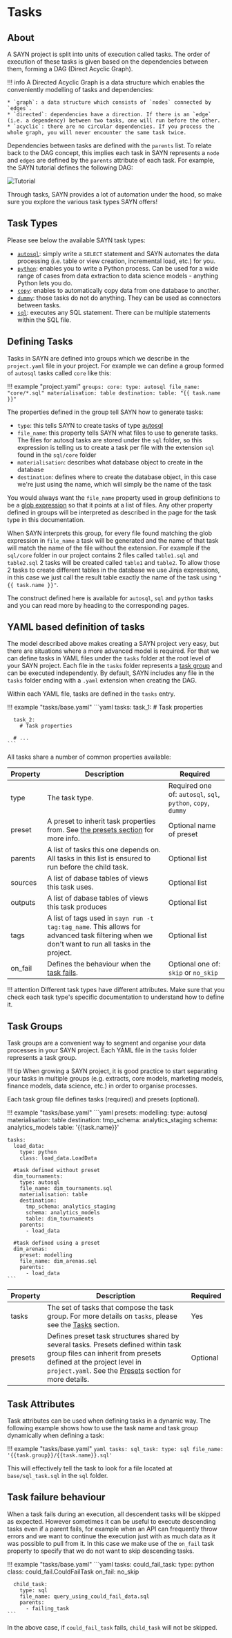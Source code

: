 # Tasks

## About

A SAYN project is split into units of execution called tasks. The order of execution of these tasks is given based on the dependencies between them, forming a DAG (Direct Acyclic Graph).

!!! info
    A Directed Acyclic Graph is a data structure which enables the conveniently modelling of tasks and dependencies:

    * `graph`: a data structure which consists of `nodes` connected by `edges`.
    * `directed`: dependencies have a direction. If there is an `edge` (i.e. a dependency) between two tasks, one will run before the other.
    * `acyclic`: there are no circular dependencies. If you process the whole graph, you will never encounter the same task twice.

Dependencies between tasks are defined with the `parents` list. To relate back to the DAG concept, this implies each task in SAYN represents a `node` and `edges` are defined by the `parents` attribute of each task. For example, the SAYN tutorial defines the following DAG:

![Tutorial](../dag.png)

Through tasks, SAYN provides a lot of automation under the hood, so make sure you explore the various task types SAYN offers!

## Task Types

Please see below the available SAYN task types:

- [`autosql`](autosql.md): simply write a `SELECT` statement and SAYN automates the data processing (i.e. table or view creation, incremental load, etc.) for you.
- [`python`](python.md): enables you to write a Python process. Can be used for a wide range of cases from data extraction to data science models - anything Python lets you do.
- [`copy`](copy.md): enables to automatically copy data from one database to another.
- [`dummy`](dummy.md): those tasks do not do anything. They can be used as connectors between tasks.
- [`sql`](sql.md): executes any SQL statement. There can be multiple statements within the SQL file.

## Defining Tasks

Tasks in SAYN are defined into groups which we describe in the `project.yaml` file in your project. For example we can define a group formed of `autosql` tasks called `core` like this:

!!! example "project.yaml"
    ```
    groups:
      core:
        type: autosql
        file_name: "core/*.sql"
        materialisation: table
        destination:
          table: "{{ task.name }}"
    ```

The properties defined in the group tell SAYN how to generate tasks:

  * `type`: this tells SAYN to create tasks of type [autosql](autosql.md)
  * `file_name`: this property tells SAYN what files to use to generate tasks. The files for autosql tasks are stored under the `sql` folder, so this expression is telling us
                 to create a task per file with the extension `sql` found in the `sql/core` folder
  * `materialisation`: describes what database object to create in the database
  * `destination`: defines where to create the database object, in this case we're just using the name, which will simply be the name of the task

You would always want the `file_name` property used in group definitions to be a [glob expression](https://en.wikipedia.org/wiki/Glob_(programming))
so that it points at a list of files. Any other property defined in groups will be interpreted as described in the page for the task type in this documentation.

When SAYN interprets this group, for every file found matching the glob expression in `file_name` a task will be generated and the name of that task will
match the name of the file without the extension. For example if the `sql/core` folder in our project contains 2 files called `table1.sql` and `table2.sql`
2 tasks will be created called `table1` and `table2`. To allow those 2 tasks to create different tables in the database we use Jinja expressions, in this
case we just call the result table exactly the name of the task using `"{{ task.name }}"`.

The construct defined here is available for `autosql`, `sql` and `python` tasks and you can read more by heading to the corresponding pages.

## YAML based definition of tasks

The model described above makes creating a SAYN project very easy, but there are situations where a more advanced model is required. For that we can
define tasks in YAML files under the `tasks` folder at the root level of your SAYN project. Each file in the `tasks` folder represents a [task group](#task_groups)
and can be executed independently. By default, SAYN includes any file in the `tasks` folder ending with a `.yaml` extension when creating the DAG.

Within each YAML file, tasks are defined in the `tasks` entry.

!!! example "tasks/base.yaml"
    ```yaml
    tasks:
      task_1:
        # Task properties

      task_2:
        # Task properties

      # ...
    ```

All tasks share a number of common properties available:

| Property | Description | Required |
| -------- | ----------- | ---- |
| type | The task type. | Required one of: `autosql`, `sql`, `python`, `copy`, `dummy` |
| preset | A preset to inherit task properties from. See [the presets section](../presets.md) for more info. | Optional name of preset |
| parents | A list of tasks this one depends on. All tasks in this list is ensured to run before the child task. | Optional list |
| sources | A list of dabase tables of views this task uses. | Optional list |
| outputs | A list of dabase tables of views this task produces | Optional list |
| tags | A list of tags used in `sayn run -t tag:tag_name`. This allows for advanced task filtering when we don't want to run all tasks in the project. | Optional list |
| on_fail | Defines the behaviour when the [task fails](#task_failure_behaviour). | Optional one of: `skip` or `no_skip` |

!!! attention
    Different task types have different attributes. Make sure that you check each task type's specific documentation to understand how to define it.

## Task Groups

Task groups are a convenient way to segment and organise your data processes in your SAYN project. Each YAML file in the `tasks` folder represents a task group.

!!! tip
    When growing a SAYN project, it is good practice to start separating your tasks in multiple groups (e.g. extracts, core models, marketing models, finance models, data science, etc.) in order to organise processes.

Each task group file defines tasks (required) and presets (optional).

!!! example "tasks/base.yaml"
    ```yaml
    presets:
      modelling:
        type: autosql
        materialisation: table
        destination:
          tmp_schema: analytics_staging
          schema: analytics_models
          table: '{{task.name}}'

    tasks:
      load_data:
        type: python
        class: load_data.LoadData

      #task defined without preset
      dim_tournaments:
        type: autosql
        file_name: dim_tournaments.sql
        materialisation: table
        destination:
          tmp_schema: analytics_staging
          schema: analytics_models
          table: dim_tournaments
        parents:
          - load_data

      #task defined using a preset
      dim_arenas:
        preset: modelling
        file_name: dim_arenas.sql
        parents:
          - load_data
    ```

| Property | Description | Required |
| -------- | ----------- | -------- |
| tasks | The set of tasks that compose the task group. For more details on `tasks`, please see the [Tasks](overview.md) section. | Yes |
| presets | Defines preset task structures shared by several tasks. Presets defined within task group files can inherit from presets defined at the project level in `project.yaml`. See the [Presets](../presets.md) section for more details. | Optional |

## Task Attributes

Task attributes can be used when defining tasks in a dynamic way. The following example shows how to use the task name and task group dynamically when defining a task:

!!! example "tasks/base.yaml"
    ```yaml
    tasks:
      sql_task:
        type: sql
        file_name: '{{task.group}}/{{task.name}}.sql'
    ```

This will effectively tell the task to look for a file located at `base/sql_task.sql` in the `sql` folder.

## Task failure behaviour

When a task fails during an execution, all descendent tasks will be skipped as expected. However sometimes it can be useful to 
execute descending tasks even if a parent fails, for example when an API can frequently throw errors and we want to continue the
execution just with as much data as it was possible to pull from it. In this case we make use of the `on_fail` task property to
specify that we do not want to skip descending tasks.


!!! example "tasks/base.yaml"
    ```yaml
    tasks:
      could_fail_task:
        type: python
        class: could_fail.CouldFailTask
        on_fail: no_skip

      child_task:
        type: sql
        file_name: query_using_could_fail_data.sql
        parents:
          - failing_task
    ```

In the above case, if `could_fail_task` fails, `child_task` will not be skipped.
